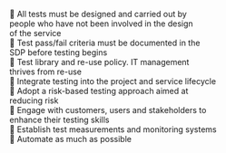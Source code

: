  All tests must be designed and carried out by  
people who have not been involved in the design  
of the service  
 Test pass/fail criteria must be documented in the  
SDP before testing begins  
 Test library and re-use policy. IT management  
thrives from re-use  
 Integrate testing into the project and service lifecycle  
 Adopt a risk-based testing approach aimed at  
reducing risk  
 Engage with customers, users and stakeholders to  
enhance their testing skills  
 Establish test measurements and monitoring systems  
 Automate as much as possible